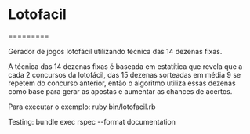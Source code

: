 # Lotofacil
=========

Gerador de jogos lotofácil utilizando técnica das 14 dezenas fixas.

A técnica das 14 dezenas fixas é baseada em estatítica que revela que a cada 2 concursos da lotofácil, das 15 dezenas sorteadas em média 9 se repetem do concurso anterior, então o algoritmo utiliza essas dezenas como base para gerar as apostas e aumentar as chances de acertos.

Para executar o exemplo: ruby bin/lotofacil.rb

Testing: bundle exec rspec --format documentation
